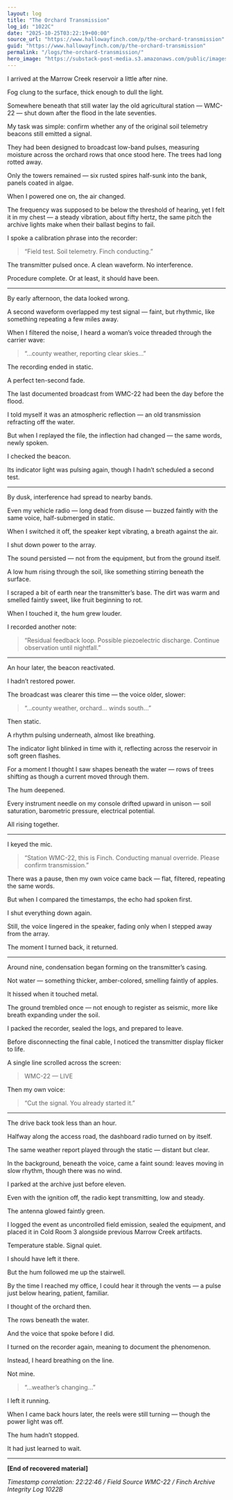 ```yaml
---
layout: log
title: "The Orchard Transmission"
log_id: "1022C"
date: "2025-10-25T03:22:19+00:00"
source_url: "https://www.hallowayfinch.com/p/the-orchard-transmission"
guid: "https://www.hallowayfinch.com/p/the-orchard-transmission"
permalink: "/logs/the-orchard-transmission/"
hero_image: "https://substack-post-media.s3.amazonaws.com/public/images/087d99bc-f3da-43ae-a755-a0244d9a7fbe_1280x720.png"
---
```

I arrived at the Marrow Creek reservoir a little after nine.  

Fog clung to the surface, thick enough to dull the light.  

Somewhere beneath that still water lay the old agricultural station — WMC-22 — shut down after the flood in the late seventies.

My task was simple: confirm whether any of the original soil telemetry beacons still emitted a signal.

They had been designed to broadcast low-band pulses, measuring moisture across the orchard rows that once stood here. The trees had long rotted away.

Only the towers remained — six rusted spires half-sunk into the bank, panels coated in algae.

When I powered one on, the air changed.  

The frequency was supposed to be below the threshold of hearing, yet I felt it in my chest — a steady vibration, about fifty hertz, the same pitch the archive lights make when their ballast begins to fail.

I spoke a calibration phrase into the recorder:  

> “Field test. Soil telemetry. Finch conducting.”

The transmitter pulsed once. A clean waveform. No interference.  

Procedure complete. Or at least, it should have been.

---

By early afternoon, the data looked wrong.

A second waveform overlapped my test signal — faint, but rhythmic, like something repeating a few miles away.  

When I filtered the noise, I heard a woman’s voice threaded through the carrier wave:

> “…county weather, reporting clear skies…”

The recording ended in static.  

A perfect ten-second fade.

The last documented broadcast from WMC-22 had been the day before the flood.

I told myself it was an atmospheric reflection — an old transmission refracting off the water.  

But when I replayed the file, the inflection had changed — the same words, newly spoken.

I checked the beacon.  

Its indicator light was pulsing again, though I hadn’t scheduled a second test.

---

By dusk, interference had spread to nearby bands.  

Even my vehicle radio — long dead from disuse — buzzed faintly with the same voice, half-submerged in static.  

When I switched it off, the speaker kept vibrating, a breath against the air.

I shut down power to the array.  

The sound persisted — not from the equipment, but from the ground itself.

A low hum rising through the soil, like something stirring beneath the surface.

I scraped a bit of earth near the transmitter’s base. The dirt was warm and smelled faintly sweet, like fruit beginning to rot.  

When I touched it, the hum grew louder.

I recorded another note:  

> “Residual feedback loop. Possible piezoelectric discharge. Continue observation until nightfall.”

---

An hour later, the beacon reactivated.  

I hadn’t restored power.

The broadcast was clearer this time — the voice older, slower:

> “…county weather, orchard… winds south…”

Then static.  

A rhythm pulsing underneath, almost like breathing.

The indicator light blinked in time with it, reflecting across the reservoir in soft green flashes.  

For a moment I thought I saw shapes beneath the water — rows of trees shifting as though a current moved through them.

The hum deepened.  

Every instrument needle on my console drifted upward in unison — soil saturation, barometric pressure, electrical potential.  

All rising together.

---

I keyed the mic.  

> “Station WMC-22, this is Finch. Conducting manual override. Please confirm transmission.”

There was a pause, then my own voice came back — flat, filtered, repeating the same words.

But when I compared the timestamps, the echo had spoken first.

I shut everything down again.  

Still, the voice lingered in the speaker, fading only when I stepped away from the array.  

The moment I turned back, it returned.

---

Around nine, condensation began forming on the transmitter’s casing.  

Not water — something thicker, amber-colored, smelling faintly of apples.  

It hissed when it touched metal.

The ground trembled once — not enough to register as seismic, more like breath expanding under the soil.

I packed the recorder, sealed the logs, and prepared to leave.  

Before disconnecting the final cable, I noticed the transmitter display flicker to life.

A single line scrolled across the screen:  

> WMC-22 — LIVE  

Then my own voice:  

> “Cut the signal. You already started it.”

---

The drive back took less than an hour.  

Halfway along the access road, the dashboard radio turned on by itself.  

The same weather report played through the static — distant but clear.  

In the background, beneath the voice, came a faint sound: leaves moving in slow rhythm, though there was no wind.

I parked at the archive just before eleven.  

Even with the ignition off, the radio kept transmitting, low and steady.  

The antenna glowed faintly green.

I logged the event as uncontrolled field emission, sealed the equipment, and placed it in Cold Room 3 alongside previous Marrow Creek artifacts.  

Temperature stable. Signal quiet.

I should have left it there.

But the hum followed me up the stairwell.

By the time I reached my office, I could hear it through the vents — a pulse just below hearing, patient, familiar.  

I thought of the orchard then.  

The rows beneath the water.  

And the voice that spoke before I did.

I turned on the recorder again, meaning to document the phenomenon.

Instead, I heard breathing on the line.  

Not mine.

> “…weather’s changing…”

I left it running.

When I came back hours later, the reels were still turning — though the power light was off.  

The hum hadn’t stopped.  

It had just learned to wait.

---

**[End of recovered material]**  

*Timestamp correlation: 22:22:46 / Field Source WMC-22 / Finch Archive Integrity Log 1022B*


